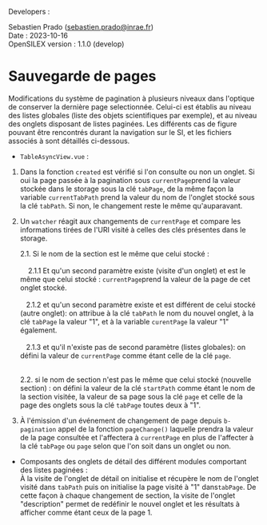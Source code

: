 Developers :

Sebastien Prado (sebastien.prado@inrae.fr) <br>
Date : 2023-10-16 <br>
OpenSILEX version : 1.1.0 (develop)


# Sauvegarde de pages 

Modifications du système de pagination à plusieurs niveaux dans l'optique de conserver la dernière page selectionnée. Celui-ci est établis au niveau des listes globales (liste des objets scientifiques par exemple), et au niveau des onglets disposant de listes paginées. Les différents cas de figure pouvant être rencontrés durant la navigation sur le SI, et les fichiers associés à  sont détaillés ci-dessous.


- `TableAsyncView.vue` : 

1. Dans la fonction `created` est vérifié si l'on consulte ou non un onglet. Si oui la page passée à la pagination sous `currentPage`prend la valeur stockée dans le storage sous la clé `tabPage`, de la même façon la variable `currentTabPath` prend la valeur du nom de l'onglet stocké sous la clé `tabPath`. Si non, le changement reste le même qu'auparavant.


2. Un `watcher` réagit aux changements de `currentPage` et compare les informations tirées de l'URI visité à celles des clés présentes dans le storage. 

   2.1. Si le nom de la section est le même que celui stocké : <br>
     <br>&nbsp; &nbsp;    2.1.1 Et qu'un second paramètre existe (visite d'un onglet) et est le même que celui stocké : `currentPage`prend la valeur de la page de cet onglet stocké. <br>
     <br>&nbsp;&nbsp; 2.1.2 et qu'un second paramètre existe et est différent de celui stocké (autre onglet): on attribue à la clé `tabPath` le nom du nouvel onglet, à la clé `tabPage` la valeur "1", et à la  variable `curentPage` la valeur "1" également. <br>
     <br>&nbsp;&nbsp; 2.1.3 et qu'il n'existe pas de second paramètre (listes globales): on défini la valeur de `currentPage` comme étant celle de la clé `page`. <br><br>

   2.2. si le nom de section n'est pas le même que celui stocké (nouvelle section) : on défini la valeur de la clé `startPath` comme étant le nom de la section visitée, la valeur de sa page sous la clé `page` et celle de la page des onglets sous la clé `tabPage` toutes deux à "1".

 

3. À l'émission d'un événement de changement de page depuis `b-pagination` appel de la fonction `pageChange()` laquelle prendra la valeur de la page consultée et l'affectera à `currentPage` en plus de l'affecter à la clé `tabPage` ou `page` selon que l'on soit dans un onglet ou non.

- Composants des onglets de détail des différent modules comportant des listes paginées : <br>
À la visite de l'onglet de détail on initialise et récupère le nom de l'onglet visité dans `tabPath` puis on initialise la page visité à "1" dans`tabPage`. De cette façon à chaque changement de section, la visite de l'onglet "description" permet de redéfinir le nouvel onglet et les résultats à afficher comme étant ceux de la page 1.